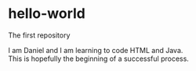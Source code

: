 # hello-world
The first repository

I am Daniel and I am learning to code HTML and Java.<br />
This is hopefully the beginning of a successful process.
